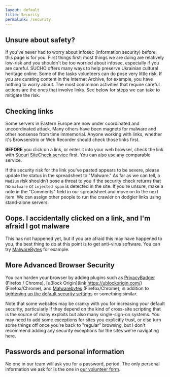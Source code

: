 ```yaml
---
layout: default
title: Security
permalink: /security
---
```


## Unsure about safety?

If you've never had to worry about infosec (information security) before, this page is for you. First things first: most things we are doing are relatively low-risk and you shouldn't be too worried about infosec, especially if you are careful. SUCHO offers many ways to help preserve Ukrainian cultural heritage online. Some of the tasks volunteers can do pose very little risk. If you are curating content in the Internet Archive, for example, you have nothing to worry about. The most commmon activities that require careful actions are the ones that involve links. See below for steps we can take to mitigate the risk.

## Checking links

Some servers in Eastern Europe are now under coordinated and uncoordinated attack. Many others have been magnets for malware and other nonsense from time immemorial. Anyone working with links, whether it's Browserstrix or Web Recorder should check those links first. 

**BEFORE** you click on a link, or enter it into your web browser, check the link with [Sucuri SiteCheck service](https://sitecheck.sucuri.net/) first. You can also use any comparable service. 

If the security risk for the link you've pasted appears to be severe, please update the status in the spreadsheet to "Malware."  As far as we can tell, a `Medium` risk shouldn’t pose a threat to you if the security check returns that no `malware` or `injected spam` is detected in the site. If you're unsure, make a note in the "Comments" field in our spreadsheet and move on to the next item. We can assign other people to run the crawler on dodgier links using stand-alone servers.

## Oops. I accidentally clicked on a link, and I'm afraid I got malware

This has not happened yet, but if you are afraid this may have happened to you, the best thing to do at this point is to get anti-virus software. You can try [MalwareBytes](https://try.malwarebytes.com/get-premium/?gclid=CjwKCAiA1JGRBhBSEiwAxXblwZL5SEwQGn8sUnc6EiPoeCzUuoVUgN9YDL1-yedvxn3C5-sJRR4o4xoCmDEQAvD_BwE) for example.

## More Advanced Browser Security

You can harden your browser by adding plugins such as [PrivacyBadger](https://www.eff.org/pages/privacy-badger) (Firefox / Chrome), [uBlock Origin](link https://ublockorigin.com/) (Firefox/Chrome), and [Malwarebytes](https://www.malwarebytes.com/) (Firefox/Chrome), in addition to [tightening up the default security settings](https://www.cnet.com/how-to/if-you-care-about-your-privacy-you-need-to-change-these-browser-settings-right-now/) or something similar. 

Note that some websites may be cranky with you for increasing your default security, particularly if they depend on the kind of cross-site scripting that is the source of many exploits but also many single-sign-on systems. You may need to add some exceptions for sites you explicitly trust, or else turn some things off once you're back to "regular" browsing, but I don't recommend adding any security exceptions for the sites we're navigating here.

## Passwords and personal information

No one in our team will ask you for a password, period. The only personal information we ask for is the one in [our volunteer form](https://docs.google.com/forms/d/e/1FAIpQLSc6KbhtEOI8zKsQmKT_waE1XlYEF1E6t-HzJ7Gc1EBfMvMg_A/viewform). 





